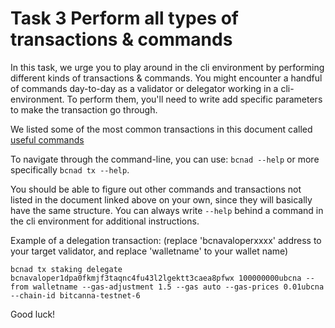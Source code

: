 # Task 3 Perform all types of transactions & commands

In this task, we urge you to play around in the cli environment by performing different kinds of transactions & commands. You might encounter a handful of commands day-to-day as a validator or delegator working in a cli-environment. To perform them, you'll need to write add specific parameters to make the transaction go through. 

We listed some of the most common transactions in this document called [useful commands](https://github.com/BitCannaGlobal/testnet-bcna-cosmos/blob/main/instructions/public-testnet/validator-guides/useful.md) 

To navigate through the command-line, you can use: `bcnad --help` or more specifically `bcnad tx --help`.

You should be able to figure out other commands and transactions not listed in the document linked above on your own, since they will basically have the same structure. You can always write `--help` behind a command in the cli environment for additional instructions.

Example of a delegation transaction: (replace 'bcnavaloperxxxx' address to your target validator, and replace 'walletname' to your wallet name)

```
bcnad tx staking delegate bcnavaloper1dpa0fkmjf3taqnc4fu43l2lgektt3caea8pfwx 100000000ubcna --from walletname --gas-adjustment 1.5 --gas auto --gas-prices 0.01ubcna --chain-id bitcanna-testnet-6
```

Good luck!

